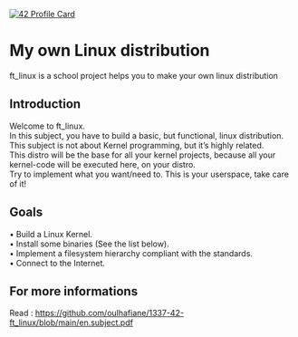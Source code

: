 [![42 Profile Card](https://1337-readme.vercel.app/api/profile?cursus=42cursus&login=zoulhafi)](https://github.com/mohouyizme/1337-readme)
# My own Linux distribution
ft_linux is a school project helps you to make your own linux distribution

## Introduction
Welcome to ft_linux.  
In this subject, you have to build a basic, but functional, linux distribution.  
This subject is not about Kernel programming, but it’s highly related.  
This distro will be the base for all your kernel projects, because all your kernel-code will
be executed here, on your distro.  
Try to implement what you want/need to. This is your userspace, take care of it!  

## Goals
• Build a Linux Kernel.  
• Install some binaries (See the list below).  
• Implement a filesystem hierarchy compliant with the standards.  
• Connect to the Internet.  

## For more informations
Read : https://github.com/oulhafiane/1337-42-ft_linux/blob/main/en.subject.pdf
